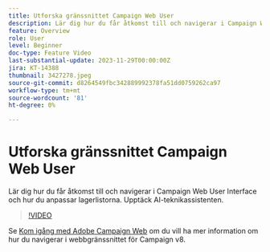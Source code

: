 ```yaml
---
title: Utforska gränssnittet Campaign Web User
description: Lär dig hur du får åtkomst till och navigerar i Campaign Web User Interface och hur du anpassar lagerlistorna. Upptäck AI-teknikassistenten.
feature: Overview
role: User
level: Beginner
doc-type: Feature Video
last-substantial-update: 2023-11-29T00:00:00Z
jira: KT-14388
thumbnail: 3427278.jpeg
source-git-commit: d8264549fbc342889992378fa51dd0759262ca97
workflow-type: tm+mt
source-wordcount: '81'
ht-degree: 0%

---
```



# Utforska gränssnittet Campaign Web User

Lär dig hur du får åtkomst till och navigerar i Campaign Web User Interface och hur du anpassar lagerlistorna. Upptäck AI-teknikassistenten.

>[!VIDEO](https://video.tv.adobe.com/v/3427278/?learn=on)

Se [Kom igång med Adobe Campaign Web](https://experienceleague.adobe.com/docs/campaign-web/v8/start/get-started.html) om du vill ha mer information om hur du navigerar i webbgränssnittet för Campaign v8.
